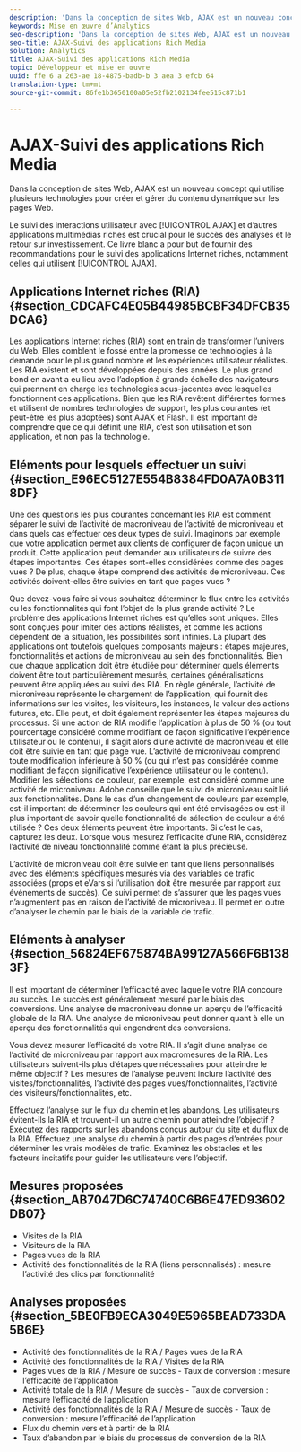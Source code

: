 ```yaml
---
description: 'Dans la conception de sites Web, AJAX est un nouveau concept qui utilise plusieurs technologies pour créer et gérer du contenu dynamique sur les pages Web. '
keywords: Mise en œuvre d’Analytics
seo-description: 'Dans la conception de sites Web, AJAX est un nouveau concept qui utilise plusieurs technologies pour créer et gérer du contenu dynamique sur les pages Web. '
seo-title: AJAX-Suivi des applications Rich Media
solution: Analytics
title: AJAX-Suivi des applications Rich Media
topic: Développeur et mise en œuvre
uuid: ffe 6 a 263-ae 18-4875-badb-b 3 aea 3 efcb 64
translation-type: tm+mt
source-git-commit: 86fe1b3650100a05e52fb2102134fee515c871b1

---
```



# AJAX-Suivi des applications Rich Media

Dans la conception de sites Web, AJAX est un nouveau concept qui utilise plusieurs technologies pour créer et gérer du contenu dynamique sur les pages Web. 

Le suivi des interactions utilisateur avec [!UICONTROL AJAX] et d’autres applications multimédias riches est crucial pour le succès des analyses et le retour sur investissement. Ce livre blanc a pour but de fournir des recommandations pour le suivi des applications Internet riches, notamment celles qui utilisent [!UICONTROL AJAX].

## Applications Internet riches (RIA) {#section_CDCAFC4E05B44985BCBF34DFCB35DCA6}

Les applications Internet riches (RIA) sont en train de transformer l’univers du Web. Elles comblent le fossé entre la promesse de technologies à la demande pour le plus grand nombre et les expériences utilisateur réalistes. Les RIA existent et sont développées depuis des années. Le plus grand bond en avant a eu lieu avec l’adoption à grande échelle des navigateurs qui prennent en charge les technologies sous-jacentes avec lesquelles fonctionnent ces applications. Bien que les RIA revêtent différentes formes et utilisent de nombres technologies de support, les plus courantes (et peut-être les plus adoptées) sont AJAX et Flash. Il est important de comprendre que ce qui définit une RIA, c’est son utilisation et son application, et non pas la technologie.

## Eléments pour lesquels effectuer un suivi {#section_E96EC5127E554B8384FD0A7A0B3118DF}

Une des questions les plus courantes concernant les RIA est comment séparer le suivi de l’activité de macroniveau de l’activité de microniveau et dans quels cas effectuer ces deux types de suivi. Imaginons par exemple que votre application permet aux clients de configurer de façon unique un produit. Cette application peut demander aux utilisateurs de suivre des étapes importantes. Ces étapes sont-elles considérées comme des pages vues ? De plus, chaque étape comprend des activités de microniveau. Ces activités doivent-elles être suivies en tant que pages vues ?

Que devez-vous faire si vous souhaitez déterminer le flux entre les activités ou les fonctionnalités qui font l’objet de la plus grande activité ? Le problème des applications Internet riches est qu’elles sont uniques. Elles sont conçues pour imiter des actions réalistes, et comme les actions dépendent de la situation, les possibilités sont infinies. La plupart des applications ont toutefois quelques composants majeurs : étapes majeures, fonctionnalités et actions de microniveau au sein des fonctionnalités. Bien que chaque application doit être étudiée pour déterminer quels éléments doivent être tout particulièrement mesurés, certaines généralisations peuvent être appliquées au suivi des RIA.
En règle générale, l’activité de microniveau représente le chargement de l’application, qui fournit des informations sur les visites, les visiteurs, les instances, la valeur des actions futures, etc. Elle peut, et doit également représenter les étapes majeures du processus. Si une action de RIA modifie l’application à plus de 50 % (ou tout pourcentage considéré comme modifiant de façon significative l’expérience utilisateur ou le contenu), il s’agit alors d’une activité de macroniveau et elle doit être suivie en tant que page vue. L’activité de microniveau comprend toute modification inférieure à 50 % (ou qui n’est pas considérée comme modifiant de façon significative l’expérience utilisateur ou le contenu). Modifier les sélections de couleur, par exemple, est considéré comme une activité de microniveau. Adobe conseille que le suivi de microniveau soit lié aux fonctionnalités. Dans le cas d’un changement de couleurs par exemple, est-il important de déterminer les couleurs qui ont été envisagées ou est-il plus important de savoir quelle fonctionnalité de sélection de couleur a été utilisée ? Ces deux éléments peuvent être importants. Si c’est le cas, capturez les deux. Lorsque vous mesurez l’efficacité d’une RIA, considérez l’activité de niveau fonctionnalité comme étant la plus précieuse.

L’activité de microniveau doit être suivie en tant que liens personnalisés avec des éléments spécifiques mesurés via des variables de trafic associées (props et eVars si l’utilisation doit être mesurée par rapport aux événements de succès). Ce suivi permet de s’assurer que les pages vues n’augmentent pas en raison de l’activité de microniveau. Il permet en outre d’analyser le chemin par le biais de la variable de trafic.

## Eléments à analyser {#section_56824EF675874BA99127A566F6B1383F}

Il est important de déterminer l’efficacité avec laquelle votre RIA concoure au succès.  Le succès est généralement mesuré par le biais des conversions. Une analyse de macroniveau donne un aperçu de l’efficacité globale de la RIA. Une analyse de microniveau peut donner quant à elle un aperçu des fonctionnalités qui engendrent des conversions.

Vous devez mesurer l’efficacité de votre RIA. Il s’agit d’une analyse de l’activité de microniveau par rapport aux macromesures de la RIA. Les utilisateurs suivent-ils plus d’étapes que nécessaires pour atteindre le même objectif ? Les mesures de l’analyse peuvent inclure l’activité des visites/fonctionnalités, l’activité des pages vues/fonctionnalités, l’activité des visiteurs/fonctionnalités, etc.

Effectuez l’analyse sur le flux du chemin et les abandons. Les utilisateurs évitent-ils la RIA et trouvent-il un autre chemin pour atteindre l’objectif ? Exécutez des rapports sur les abandons conçus autour du site et du flux de la RIA. Effectuez une analyse du chemin à partir des pages d’entrées pour déterminer les vrais modèles de trafic. Examinez les obstacles et les facteurs incitatifs pour guider les utilisateurs vers l’objectif. 

## Mesures proposées {#section_AB7047D6C74740C6B6E47ED93602DB07}

* Visites de la RIA
* Visiteurs de la RIA
* Pages vues de la RIA
* Activité des fonctionnalités de la RIA (liens personnalisés) : mesure l’activité des clics par fonctionnalité

## Analyses proposées {#section_5BE0FB9ECA3049E5965BEAD733DA5B6E}

* Activité des fonctionnalités de la RIA / Pages vues de la RIA
* Activité des fonctionnalités de la RIA / Visites de la RIA
* Pages vues de la RIA / Mesure de succès - Taux de conversion : mesure l’efficacité de l’application
* Activité totale de la RIA / Mesure de succès - Taux de conversion : mesure l’efficacité de l’application
* Activité des fonctionnalités de la RIA / Mesure de succès - Taux de conversion : mesure l’efficacité de l’application
* Flux du chemin vers et à partir de la RIA
* Taux d’abandon par le biais du processus de conversion de la RIA

